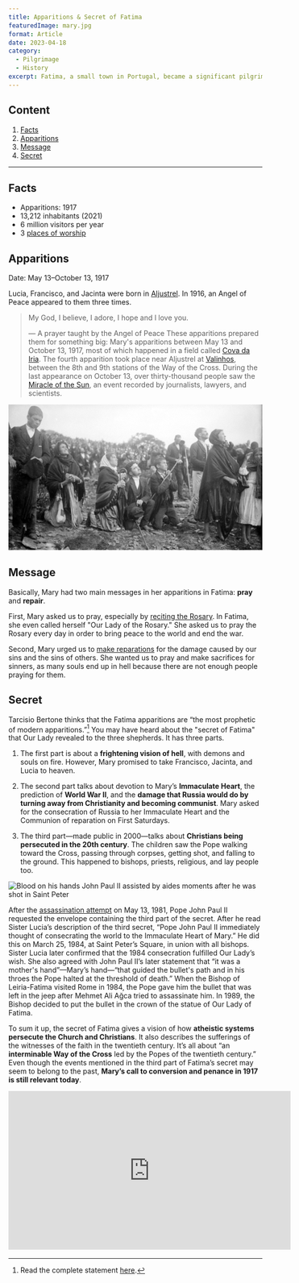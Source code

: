 ```yaml
---
title: Apparitions & Secret of Fatima
featuredImage: mary.jpg
format: Article
date: 2023-04-18
category:
  - Pilgrimage
  - History
excerpt: Fatima, a small town in Portugal, became a significant pilgrimage site after the apparitions of the Virgin Mary in 1917 to three shepherd children. Mary's messages were simple, namely, pray the Rosary daily and make reparation for sinners. The "secret of Fatima" revealed three parts, including a vision of hell, devotion to Mary's Immaculate Heart, and the persecution of Christians. Pope John Paul II consecrated the world to the Immaculate Heart of Mary in 1984, fulfilling Mary's wish. The events described in the third part of the secret may have seemed to belong to the past, but Mary's call to conversion and penance is still relevant today.
---
```


## Content

1. [Facts](/post/fatima-apparitions/#facts)
2. [Apparitions](/post/fatima-apparitions/#apparitions)
3. [Message](/post/fatima-apparitions/#message)
4. [Secret](/post/fatima-apparitions/#secret)

---

## Facts

- Apparitions: 1917
- 13,212 inhabitants (2021)
- 6 million visitors per year
- 3 [places of worship](/post/fatima-pilgrimage/#places-of-worship)

## Apparitions

Date: May 13–October 13, 1917

Lucia, Francisco, and Jacinta were born in [Aljustrel](https://en.wikipedia.org/wiki/Aljustrel). In 1916, an Angel of Peace appeared to them three times.

> My God, I believe, I adore, I hope and I love you.
> 
> — A prayer taught by the Angel of Peace
These apparitions prepared them for something big: Mary's apparitions between May 13 and October 13, 1917, most of which happened in a field called [Cova da Iria](https://en.wikipedia.org/wiki/Cova_da_Iria). The fourth apparition took place near Aljustrel at [Valinhos](https://en.wikipedia.org/wiki/Valinhos), between the 8th and 9th stations of the Way of the Cross. During the last appearance on October 13, over thirty-thousand people saw the [Miracle of the Sun](https://aleteia.org/2021/10/13/a-scientist-describes-the-miracle-of-the-sun-at-fatima/), an event recorded by journalists, lawyers, and scientists.

![crowd looking at the Miracle of the Sun on October 13, 1917](sun.jpg 'The crowd looking at the Miracle of the Sun on October 13, 1917')

## Message

Basically, Mary had two main messages in her apparitions in Fatima: **pray** and **repair**.

First, Mary asked us to pray, especially by [reciting the Rosary](/post/7-tips-on-how-to-pray-the-rosary/). In Fatima, she even called herself "Our Lady of the Rosary." She asked us to pray the Rosary every day in order to bring peace to the world and end the war.

Second, Mary urged us to [make reparations](https://aleteia.org/2019/07/05/what-are-prayers-of-reparation/) for the damage caused by our sins and the sins of others. She wanted us to pray and make sacrifices for sinners, as many souls end up in hell because there are not enough people praying for them.

## Secret

Tarcisio Bertone thinks that the Fatima apparitions are “the most prophetic of modern apparitions.”[^1] You may have heard about the "secret of Fatima" that Our Lady revealed to the three shepherds. It has three parts.

1. The first part is about a **frightening vision of hell**, with demons and souls on fire. However, Mary promised to take Francisco, Jacinta, and Lucia to heaven.

2. The second part talks about devotion to Mary’s **Immaculate Heart**, the prediction of **World War II**, and the **damage that Russia would do by turning away from Christianity and becoming communist**. Mary asked for the consecration of Russia to her Immaculate Heart and the Communion of reparation on First Saturdays.

3. The third part—made public in 2000—talks about **Christians being persecuted in the 20th century**. The children saw the Pope walking toward the Cross, passing through corpses, getting shot, and falling to the ground. This happened to bishops, priests, religious, and lay people too.

![Blood on his hands John Paul II assisted by aides moments after he was shot in Saint Peter](jp2-shot.jpg 'Blood on his hands, Pope John Paul II is assisted by aides moments after he was shot in St. Peter\'s Square on May 13, 1981')

After the [assassination attempt](https://en.wikipedia.org/wiki/Attempted_assassination_of_Pope_John_Paul_II) on May 13, 1981, Pope John Paul II requested the envelope containing the third part of the secret. After he read Sister Lucia’s description of the third secret, “Pope John Paul II immediately thought of consecrating the world to the Immaculate Heart of Mary.” He did this on March 25, 1984, at Saint Peter’s Square, in union with all bishops. Sister Lucia later confirmed that the 1984 consecration fulfilled Our Lady’s wish. She also agreed with John Paul II’s later statement that “it was a mother's hand”—Mary’s hand—“that guided the bullet's path and in his throes the Pope halted at the threshold of death.” When the Bishop of Leiria-Fatima visited Rome in 1984, the Pope gave him the bullet that was left in the jeep after Mehmet Ali Ağca tried to assassinate him. In 1989, the Bishop decided to put the bullet in the crown of the statue of Our Lady of Fatima.

To sum it up, the secret of Fatima gives a vision of how **atheistic systems persecute the Church and Christians**. It also describes the sufferings of the witnesses of the faith in the twentieth century. It’s all about “an **interminable Way of the Cross** led by the Popes of the twentieth century.” Even though the events mentioned in the third part of Fatima’s secret may seem to belong to the past, **Mary’s call to conversion and penance in 1917 is still relevant today**.

<iframe width="560" height="315" src="https://www.youtube.com/embed/q9QO9Wxo8Ek" title="YouTube video player" frameborder="0" allow="accelerometer; autoplay; clipboard-write; encrypted-media; gyroscope; picture-in-picture; web-share" allowfullscreen></iframe>

[^1]:Read the complete statement [here](https://www.vatican.va/roman_curia/congregations/cfaith/documents/rc_con_cfaith_doc_20000626_message-fatima_en.html).
